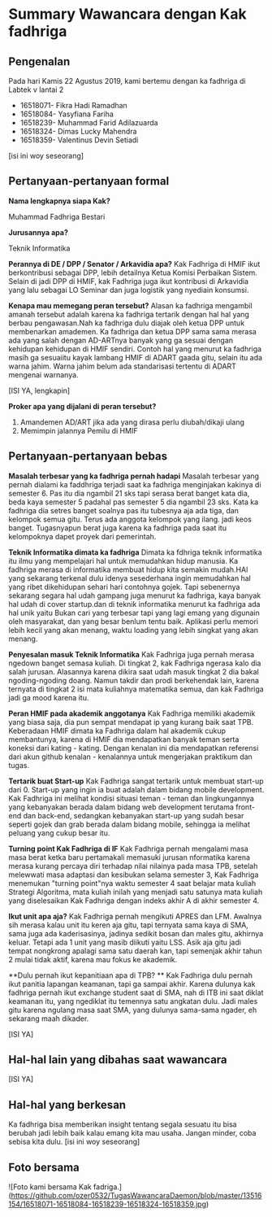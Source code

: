 # Summary Wawancara dengan Kak fadhriga

## Pengenalan
Pada hari Kamis 22 Agustus 2019, kami bertemu dengan ka fadhriga di Labtek v lantai 2
- 16518071- Fikra Hadi Ramadhan
- 16518084- Yasyfiana Fariha
- 16518239- Muhammad Farid Adilazuarda
- 16518324- Dimas Lucky Mahendra
- 16518359- Valentinus Devin Setiadi

[isi ini woy seseorang]

## Pertanyaan-pertanyaan formal

**Nama lengkapnya siapa Kak?**
 
Muhammad Fadhriga Bestari

**Jurusannya apa?**

Teknik Informatika

**Perannya di DE / DPP / Senator / Arkavidia apa?**
Kak Fadhriga di HMIF ikut berkontribusi sebagai DPP, lebih detailnya Ketua Komisi Perbaikan Sistem. Selain di jadi DPP di HMIF, kak Fadhriga juga ikut kontribusi di Arkavidia yang lalu sebagai LO Seminar dan juga logistik yang nyediain konsumsi.


**Kenapa mau memegang peran tersebut?**
Alasan ka fadhriga mengambil amanah tersebut adalah karena ka fadhriga tertarik dengan hal hal yang berbau pengawasan.Nah ka fadhriga dulu diajak oleh ketua DPP untuk membenarkan amademen. Ka fadhriga dan ketua DPP sama sama merasa ada yang salah dengan AD-ARTnya banyak yang ga sesuai dengan kehidupan kehidupan di HMIF sendiri. Contoh hal yang menurut ka fadhriga masih ga sesuaiitu kayak lambang HMIF di ADART gaada gitu, selain itu ada warna jahim. Warna jahim belum ada standarisasi tertentu di ADART mengenai warnanya.

[ISI YA, lengkapin]

**Proker apa yang dijalani di peran tersebut?**
1. Amandemen AD/ART jika ada yang dirasa perlu diubah/dikaji ulang
2. Memimpin jalannya Pemilu di HMIF

## Pertanyaan-pertanyaan bebas

**Masalah terbesar yang ka fadhriga pernah hadapi**
Masalah terbesar yang pernah dialami ka faddhriga terjadi saat ka fadhriga menginjakan kakinya di semester 6. Pas itu dia ngambil 21 sks tapi serasa berat banget kata dia, beda kaya semester 5 padahal pas semester 5 dia ngambil 23 sks. Kata ka fadhriga dia setres banget soalnya pas itu tubesnya aja ada tiga, dan kelompok semua gitu. Terus ada anggota kelompok yang ilang. jadi keos banget. Tugasnyapun berat juga karena ka fadhriga pada saat itu kelompoknya dapet proyek dari pemerintah.

**Teknik Informatika dimata ka fadhriga**
Dimata ka fdhriga teknik informatika itu ilmu yang mempelajari hal untuk memudahkan hidup manusia.
Ka fadhriga merasa di informatika membuat hidup kita semakin mudah.HAl yang sekarang terkenal dulu idenya sesederhana ingin memudahkan hal yang ribet dikehidupan sehari hari contohnya gojek. Tapi sebenernya sekarang segara hal udah gampang juga menurut ka fadhriga, kaya banyak hal udah di cover startup.dan di teknik informatika menurut ka fadhriga ada hal unik yaitu Bukan cari yang terbesar tapi yang lagi emang yang digunain oleh masyarakat, dan yang besar benlum tentu baik. Aplikasi perlu memori lebih kecil yang akan menang, waktu loading yang lebih singkat yang akan menang.

**Penyesalan masuk Teknik Informatika**
Kak Fadhriga juga pernah merasa ngedown banget semasa kuliah. Di tingkat 2, kak Fadhriga ngerasa kalo dia salah jurusan. Alasannya karena dikira saat udah masuk tingkat 2 dia bakal ngoding-ngoding doang. Namun takdir dan prodi berkehendak lain, karena ternyata di tingkat 2 isi mata kuliahnya matematika semua, dan kak Fadhriga jadi ga mood karena itu.

**Peran HMIF pada akademik anggotanya**
Kak Fadhriga memiliki akademik yang biasa saja, dia pun sempat mendapat ip yang kurang baik saat TPB. Keberadaan HMIF dimata ka Fadhriga dalam hal akademik cukup membantunya, karena di HMIF dia mendapatkan banyak teman serta koneksi dari kating - kating. Dengan kenalan ini dia mendapatkan referensi dari akun github kenalan - kenalannya untuk mengerjakan praktikum dan tugas.

**Tertarik buat Start-up**
Kak Fadhriga sangat tertarik untuk membuat start-up dari 0. Start-up yang ingin ia buat adalah dalam bidang mobile development. Kak Fadhriga ini melihat kondisi situasi teman - teman dan lingkungannya yang kebanyakan berada dalam bidang web development terutama front-end dan back-end, sedangkan kebanyakan start-up yang sudah besar seperti gojek dan grab berada dalam bidang mobile, sehingga ia melihat peluang yang cukup besar itu.

**Turning point Kak Fadhriga di IF**
Kak Fadhriga pernah mengalami masa masa berat ketka baru pertamakali memasuki jurusan nformatika karena merasa kurang percaya diri terhadap nilai nilainya pada masa TPB, setelah melewwati masa adaptasi dan kesibukan selama semester 3, Kak Fadhriga menemukan "turning point"nya waktu semester 4 saat belajar mata kuliah Strategi Algoritma, mata kuliah inilah yang menjadi satu satunya mata kuliah yang diselesaikan Kak Fadhriga dengan indeks akhir A di akhir semester 4.

**Ikut unit apa aja?**
Kak Fadhriga pernah mengikuti APRES dan LFM. Awalnya sih merasa kalau unit itu keren aja gitu, tapi ternyata sama kaya di SMA, sama juga ada kaderisasinya, jadinya sedikit bosan dan males gitu, akhirnya keluar. Tetapi ada 1 unit yang masib diikuti yaitu LSS. Asik aja gitu jadi tempat nongkrong apalagi sama satu daerah kan, tapi semenjak akhir tahun 2 mulai tidak aktif, karena mau fokus ke akademik. 

**Dulu pernah ikut kepanitiaan apa di TPB? **
Kak Fadhriga dulu pernah ikut panitia lapangan keamanan, tapi ga sampai akhir. Karena dulunya kak fadhriga pernah ikut exchange student saat di SMA, nah di ITB ini saat diklat keamanan itu, yang ngediklat itu temennya satu angkatan dulu. Jadi males gitu karena ngulang masa saat SMA, yang dulunya sama-sama ngader, eh sekarang maah dikader.


[ISI YA]

## Hal-hal lain yang dibahas saat wawancara
[ISI YA]

## Hal-hal yang berkesan
Ka fadhriga bisa memberikan insight tentang segala sesuatu itu bisa berubah jadi lebih baik kalau emang kita mau usaha. Jangan minder, coba sebisa kita dulu.
[isi ini woy seseorang]

## Foto bersama
![Foto kami bersama Kak fadriga.]
(https://github.com/ozer0532/TugasWawancaraDaemon/blob/master/13516154/16518071-16518084-16518239-16518324-16518359.jpg)
